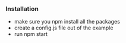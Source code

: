 ### Installation

- make sure you npm install all the packages
- create a config.js file out of the example
- run npm start
